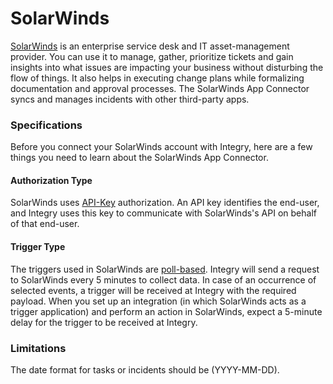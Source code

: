 # SolarWinds

[SolarWinds](https://www.solarwinds.com/service-desk) is an enterprise service desk and IT asset-management provider. You can use it to manage, gather, prioritize tickets and gain insights into what issues are impacting your business without disturbing the flow of things. It also helps in executing change plans while formalizing documentation and approval processes. The SolarWinds App Connector syncs and manages incidents with other third-party apps.&#x20;

### Specifications  <a href="#specifications-0-0" id="specifications-0-0"></a>

Before you connect your SolarWinds account with Integry, here are a few things you need to learn about the SolarWinds App Connector.&#x20;

#### Authorization Type  <a href="#authorization-type-0-1" id="authorization-type-0-1"></a>

SolarWinds uses [API-Key](https://support.integry.io/hc/en-us/articles/11112617800985-Authentication-Types-Supported-in-Integry) authorization. An API key identifies the end-user, and Integry uses this key to communicate with SolarWinds's API on behalf of that end-user.&#x20;

#### Trigger Type <a href="#trigger-type-0-2" id="trigger-type-0-2"></a>

The triggers used in SolarWinds are [poll-based](https://www.testpreptraining.com/tutorial/describe-polling-triggers-and-their-usage/). Integry will send a request to SolarWinds every 5 minutes to collect data. In case of an occurrence of selected events, a trigger will be received at Integry with the required payload. When you set up an integration (in which SolarWinds acts as a trigger application) and perform an action in SolarWinds, expect a 5-minute delay for the trigger to be received at Integry.&#x20;

### Limitations <a href="#limitations-0-3" id="limitations-0-3"></a>

The date format for tasks or incidents should be (YYYY-MM-DD).
